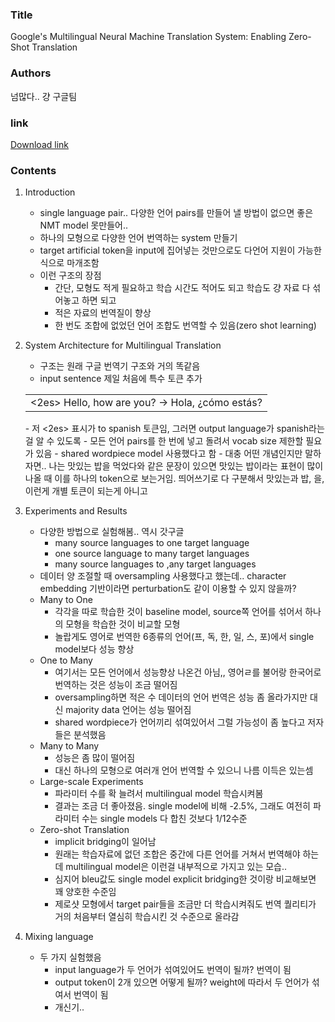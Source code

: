 ### Title
Google's Multilingual Neural Machine Translation System: Enabling Zero-Shot Translation

### Authors
넘많다.. 걍 구글팀

### link
[Download link](https://arxiv.org/pdf/1611.04558.pdf)

### Contents
1. Introduction
    - single language pair.. 다양한 언어 pairs를 만들어 낼 방법이 없으면 좋은 NMT model 못만들어..
    - 하나의 모형으로 다양한 언어 번역하는 system 만들기
    - target artificial token을 input에 집어넣는 것만으로도 다언어 지원이 가능한 식으로 마개조함
    - 이런 구조의 장점
        - 간단, 모형도 적게 필요하고 학습 시간도 적어도 되고 학습도 걍 자료 다 섞어놓고 하면 되고
        - 적은 자료의 번역질이 향상
        - 한 번도 조합에 없었던 언어 조합도 번역할 수 있음(zero shot learning)
        
1. System Architecture for Multilingual Translation
    - 구조는 원래 구글 번역기 구조와 거의 똑같음
    - input sentence 제일 처음에 특수 토큰 추가  
    <table>
    <tr>
        <td>&lt;2es&gt; Hello, how are you? -> Hola, ¿cómo estás?</td>
    </tr>
    </table>
    - 저 &lt;2es&gt; 표시가 to spanish 토큰임, 그러면 output language가 spanish라는걸 알 수 있도록
    - 모든 언어 pairs를 한 번에 넣고 돌려서 vocab size 제한할 필요가 있음
    - shared wordpiece model 사용했다고 함
        - 대충 어떤 개념인지만 말하자면.. 나는 맛있는 밥을 먹었다와 같은 문장이 있으면 맛있는 밥이라는 표현이 많이 나올 때 이를 하나의 token으로 보는거임. 띄어쓰기로 다 구분해서 맛있는과 밥, 을, 이런게 개별 토큰이 되는게 아니고

1. Experiments and Results
    - 다양한 방법으로 실험해봄.. 역시 갓구글
        - many source languages to one target language
        - one source language to many target languages
        - many source languages to ,any target languages
    - 데이터 양 조절할 때 oversampling 사용했다고 했는데.. character embedding 기반이라면 perturbation도 같이 이용할 수 있지 않을까?
    - Many to One
        - 각각을 따로 학습한 것이 baseline model, source쪽 언어를 섞어서 하나의 모형을 학습한 것이 비교할 모형
        - 놀랍게도 영어로 번역한 6종류의 언어(프, 독, 한, 일, 스, 포)에서 single model보다 성능 향상
    - One to Many
        - 여기서는 모든 언어에서 성능향상 나온건 아님,, 영어ㄹ를 불어랑 한국어로 번역하는 것은 성능이 조금 떨어짐
        - oversampling하면 적은 수 데이터의 언어 번역은 성능 좀 올라가지만 대신 majority data 언어는 성능 떨어짐
        - shared wordpiece가 언어끼리 섞여있어서 그럴 가능성이 좀 높다고 저자들은 분석했음
    - Many to Many
        - 성능은 좀 많이 떨어짐
        - 대신 하나의 모형으로 여러개 언어 번역할 수 있으니 나름 이득은 있는셈
    - Large-scale Experiments
        - 파라미터 수를 확 늘려서 multilingual model 학습시켜봄
        - 결과는 조금 더 좋아졌음. single model에 비해 -2.5%, 그래도 여전히 파라미터 수는 single models 다 합친 것보다 1/12수준
    - Zero-shot Translation
        - implicit bridging이 일어남
        - 원래는 학습자료에 없던 조합은 중간에 다른 언어를 거쳐서 번역해야 하는데 multilingual model은 이런걸 내부적으로 가지고 있는 모습..
        - 심지어 bleu값도 single model explicit bridging한 것이랑 비교해보면 꽤 양호한 수준임
        - 제로샷 모형에서 target pair들을 조금만 더 학습시켜줘도 번역 퀄리티가 거의 처음부터 열심히 학습시킨 것 수준으로 올라감

1. Mixing language
    - 두 가지 실험했음
        - input language가 두 언어가 섞여있어도 번역이 될까? 번역이 됨
        - output token이 2개 있으면 어떻게 될까? weight에 따라서 두 언어가 섞여서 번역이 됨
        - 개신기..
